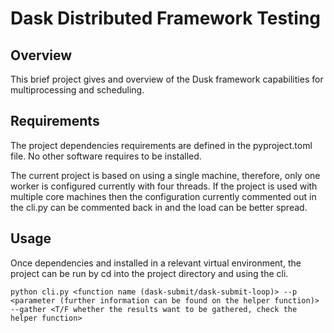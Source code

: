 # Dask Distributed Framework Testing

## Overview

This brief project gives and overview of the Dusk framework capabilities for multiprocessing and scheduling.

## Requirements

The project dependencies requirements are defined in the pyproject.toml file. No other software requires to be installed.

The current project is based on using a single machine, therefore, only one worker is configured currently with four threads. If the project is used with multiple core machines then the configuration currently commented out in the cli.py can be commented back in and the load can be better spread.

## Usage

Once dependencies and installed in a relevant virtual environment, the project can be run by cd into the project directory and using the cli. 

```
python cli.py <function name (dask-submit/dask-submit-loop)> --p <parameter (further information can be found on the helper function)> --gather <T/F whether the results want to be gathered, check the helper function>